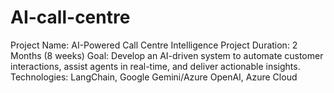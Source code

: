 # AI-call-centre
Project Name: AI-Powered Call Centre Intelligence
Project Duration: 2 Months (8 weeks)
Goal: Develop an AI-driven system to automate customer interactions, assist agents in real-time, and deliver actionable insights.
Technologies: LangChain, Google Gemini/Azure OpenAI, Azure Cloud
